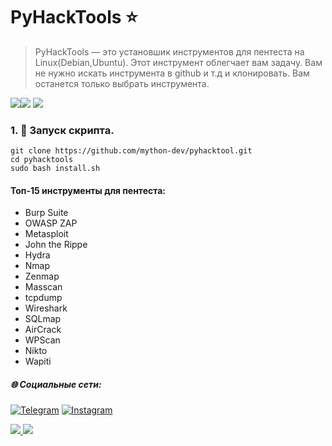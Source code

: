 # PyHackTools ⭐️

>PyHackTools — это установшик инструментов для  пентеста на Linux(Debian,Ubuntu). Этот инструмент облегчает вам задачу. Вам не нужно  искать инструмента в github и т.д и клонировать. Вам останется только выбрать  инструмента.
>

![](https://img.shields.io/badge/Python-3-blue)![](https://img.shields.io/badge/bash-dark)
![](https://img.shields.io/badge/platform-Linux%20%7C%20Debian%20%7C%20Ubuntu-blue)

### 1. 📝 Запуск скрипта.
```
git clone https://github.com/mython-dev/pyhacktool.git
cd pyhacktools
sudo bash install.sh
```

#### Топ-15 инструменты для пентеста:

- Burp Suite
- OWASP ZAP
- Metasploit
- John the Rippe
- Hydra
- Nmap
- Zenmap
- Masscan
- tcpdump
- Wireshark
- SQLmap
- AirCrack
- WPScan
- Nikto
- Wapiti

##### 🌐 Социальные сети:

[![Telegram](https://img.shields.io/badge/-Telegram-090909?style=for-the-badge&logo=telegram&logoColor=27A0D9)](https://t.me/myth_dev)
[![Instagram](https://img.shields.io/badge/-Instagram-090909?style=for-the-badge&logo=instagram&logoColor=B4068E)](https://www.instagram.com/mython_dev/)

<a href="https://mython.uz/" target="_blank">
   <img src="https://img.shields.io/badge/-mython.uz-black?logo=dialogflow&style=for-the-badge">
</a>
<a href="mailto:miton0030@gmail.com" target="_blank"><img src="https://img.shields.io/badge/Email-miton0030@gmail.com-teal?style=for-the-badge&logo=gmail"></a>
